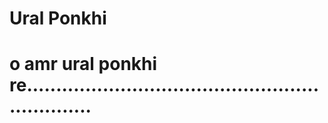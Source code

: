 # Ural Ponkhi
# o amr ural ponkhi re................................................................

